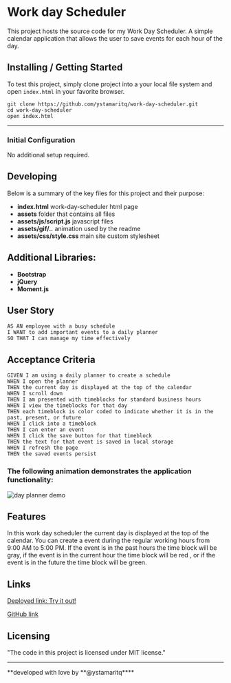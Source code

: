 # Work day Scheduler

This project hosts the source code for my Work Day Scheduler. A simple calendar application that allows the user to save events for each hour of the day.

## Installing / Getting Started

To test this project, simply clone project into a your local file system and open `index.html` in your favorite browser.

```
git clone https://github.com/ystamaritq/work-day-scheduler.git
cd work-day-scheduler
open index.html

```

---

### Initial Configuration

No additional setup required.

## Developing

Below is a summary of the key files for this project and their purpose:

- **index.html** work-day-scheduler html page
- **assets** folder that contains all files
- **assets/js/script.js** javascript files
- **assets/gif/..** animation used by the readme
- **assets/css/style.css** main site custom stylesheet

## Additional Libraries:

- **Bootstrap**
- **jQuery**
- **Moment.js**

## User Story

```
AS AN employee with a busy schedule
I WANT to add important events to a daily planner
SO THAT I can manage my time effectively
```

## Acceptance Criteria

```
GIVEN I am using a daily planner to create a schedule
WHEN I open the planner
THEN the current day is displayed at the top of the calendar
WHEN I scroll down
THEN I am presented with timeblocks for standard business hours
WHEN I view the timeblocks for that day
THEN each timeblock is color coded to indicate whether it is in the past, present, or future
WHEN I click into a timeblock
THEN I can enter an event
WHEN I click the save button for that timeblock
THEN the text for that event is saved in local storage
WHEN I refresh the page
THEN the saved events persist
```

### The following animation demonstrates the application functionality:

![day planner demo](./assets/gif/planner.gif)

## Features

In this work day scheduler the current day is displayed at the top of the calendar. You can create a event during the regular working hours from 9:00 AM to 5:00 PM. If the event is in the past hours the time block will be gray, if the event is in the current hour the time block will be red , or if the event is in the future the time block will be green.

## Links

[Deployed link: Try it out!](https://ystamaritq.github.io/work-day-scheduler/) </div>

[GitHub link](https://github.com/ystamaritq/work-day-scheduler) </div>

## Licensing

"The code in this project is licensed under MIT license."

---

**developed with love by **@ystamaritq\*\*\*\*
